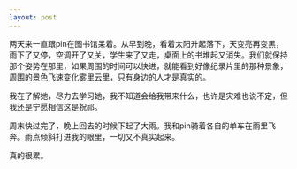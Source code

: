 ```yaml
---
layout: post
---
```

两天来一直跟pin在图书馆呆着。从早到晚，看着太阳升起落下，天变亮再变黑，雨下了又停，空调开了又关，学生来了又走，桌面上的书堆起又消失。我们就保持那个姿势在那里，如果周围的时间可以快进，就能看到好像纪录片里的那种景象，周围的景色飞速变化雾里云里，只有身边的人才是真实的。

我在了解她，尽力去学习她，我不知道会给我带来什么，也许是灾难也说不定，但我还是宁愿相信这是祝祁。

周末快过完了，晚上回去的时候下起了大雨。我和pin骑着各自的单车在雨里飞奔。雨点倾斜打进我的眼里，一切又不真实起来。

真的很累。